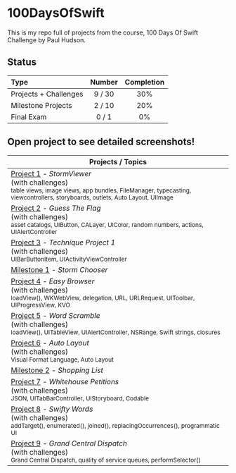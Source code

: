 # 100DaysOfSwift

This is my repo full of projects from the course, 100 Days Of Swift Challenge by Paul Hudson.

## Status

Type               | Number  | Completion
:---               |  :---:  |   :---:
Projects + Challenges           |  9 / 30 | 30%
Milestone Projects |  2 / 10 | 20%
Final Exam         |  0 / 1  | 0%


## Open project to see detailed screenshots!

Projects / Topics                                                                                                                                                            |
| --- | 
[Project 1](Project1) - *StormViewer* <br/>(with challenges)                                         <br/><sub> table views, image views, app bundles, FileManager, typecasting, viewcontrollers, storyboards, outlets, Auto Layout, UIImage </sub> | |
[Project 2](Project2) - *Guess The Flag* <br/>(with challenges)                                         <br/><sub> asset catalogs, UIButton, CALayer, UIColor, random numbers, actions, UIAlertController </sub> | |
[Project 3](Project3) - *Technique Project 1* <br/>(with challenges)                                         <br/><sub> UIBarButtonItem,  UIActivityViewController </sub> | |
[Milestone 1](Milestone1) - *Storm Chooser* <br/>                                        | |
[Project 4](Project4) - *Easy Browser* <br/>(with challenges)                                         <br/><sub> loadView(), WKWebView, delegation, URL, URLRequest, UIToolbar, UIProgressView, KVO  </sub> | |
[Project 5](Project5) - *Word Scramble* <br/>(with challenges)                                         <br/><sub> loadView(), UITableView, UIAlertController, NSRange, Swift strings, closures  </sub> | |
[Project 6](Project6a) - *Auto Layout* <br/>(with challenges)                                         <br/><sub> Visual Format Language, Auto Layout  </sub> | |
[Milestone 2](Milestone2) - *Shopping List* <br/>                                        | |
[Project 7](Project7) - *Whitehouse Petitions* <br/>(with challenges)                                         <br/><sub> JSON, UITabBarController, UIStoryboard, Codable  </sub> | |
[Project 8](Project8) - *Swifty Words* <br/>(with challenges)                                         <br/><sub> addTarget(), enumerated(), joined(), replacingOccurrences(), programmatic UI  </sub> | |
[Project 9](Project9) - *Grand Central Dispatch* <br/>(with challenges)                                         <br/><sub> Grand Central Dispatch, quality of service queues, performSelector()  </sub> | |







